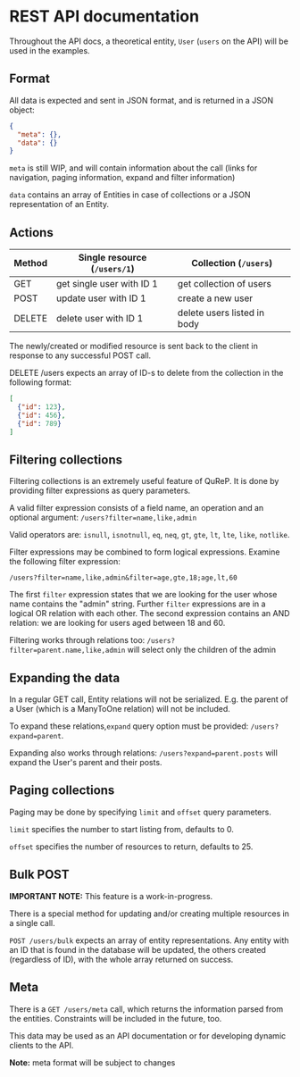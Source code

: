 # REST API documentation

Throughout the API docs, a theoretical entity, `User` (`users` on the API) will be used in the examples.


## Format

All data is expected and sent in JSON format, and is returned in a JSON object:

```json
{
  "meta": {},
  "data": {}
}
```

`meta` is still WIP, and will contain information about the call (links for navigation, paging information,
expand and filter information)

`data` contains an array of Entities in case of collections or a JSON representation of an Entity.

## Actions

Method | Single resource (`/users/1`) | Collection (`/users`)
-------|------------------------------|-----------------------
GET    | get single user with ID 1    | get collection of users
POST   | update user with ID 1        | create a new user
DELETE | delete user with ID 1        | delete users listed in body

The newly/created or modified resource is sent back to the client in response to any successful POST call.

DELETE /users expects an array of ID-s to delete from the collection in the following format:

```json
[
  {"id": 123},
  {"id": 456},
  {"id": 789}
]
```

## Filtering collections

Filtering collections is an extremely useful feature of QuReP.
It is done by providing filter expressions as query parameters.

A valid filter expression consists of a field name, an operation and an
optional argument: `/users?filter=name,like,admin`

Valid operators are: `isnull`, `isnotnull`, `eq`, `neq`, `gt`, `gte`, `lt`, `lte`, `like`, `notlike`.

Filter expressions may be combined to form logical expressions. Examine the following filter expression:

`/users?filter=name,like,admin&filter=age,gte,18;age,lt,60`

The first `filter` expression states that we are looking for the user whose name contains the "admin" string.
Further `filter` expressions are in a logical OR relation with each other. The second expression contains an AND
relation: we are looking for users aged between 18 and 60.

Filtering works through relations too: `/users?filter=parent.name,like,admin` will select only the children of the admin

## Expanding the data

In a regular GET call, Entity relations will not be serialized. E.g. the parent of a User (which is a ManyToOne
relation) will not be included. 

To expand these relations,`expand` query option must be provided: `/users?expand=parent`.

Expanding also works through relations: `/users?expand=parent.posts` will expand the User's parent and their posts.

## Paging collections

Paging may be done by specifying `limit` and `offset` query parameters.

`limit` specifies the number to start listing from, defaults to 0.

`offset` specifies the number of resources to return, defaults to 25.

## Bulk POST

**IMPORTANT NOTE:** This feature is a work-in-progress.

There is a special method for updating and/or creating multiple resources in a single call. 

`POST /users/bulk` expects an array of entity representations. Any entity with an ID that is found in the database
will be updated, the others created (regardless of ID), with the whole array returned on success.

## Meta 

There is a `GET /users/meta` call, which returns the information parsed from the entities.
Constraints will be included in the future, too.

This data may be used as an API documentation or for developing dynamic clients to the API. 

**Note:** meta format will be subject to changes